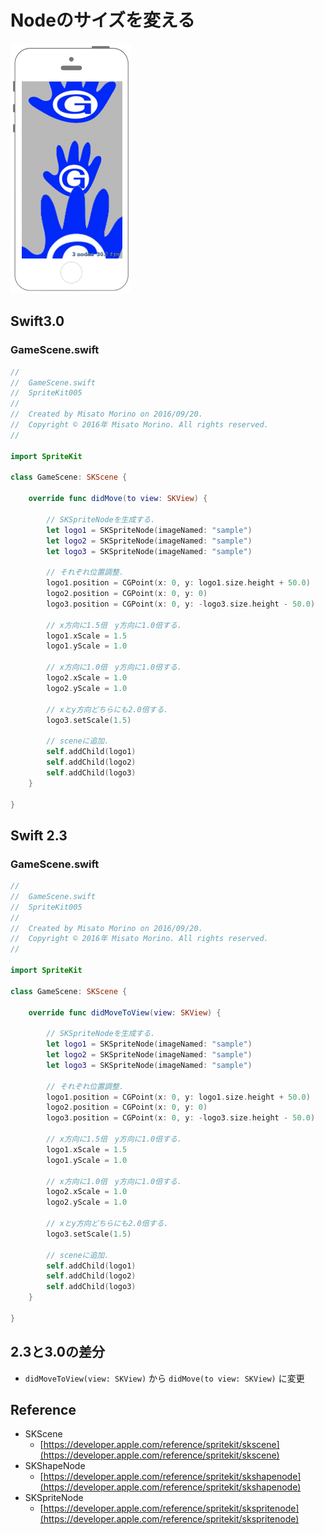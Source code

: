 # Nodeのサイズを変える

![Preview spritekit005](img/spritekit005.png)

## Swift3.0
### GameScene.swift
```swift
//
//  GameScene.swift
//  SpriteKit005
//
//  Created by Misato Morino on 2016/09/20.
//  Copyright © 2016年 Misato Morino. All rights reserved.
//

import SpriteKit

class GameScene: SKScene {
    
    override func didMove(to view: SKView) {
        
        // SKSpriteNodeを生成する.
        let logo1 = SKSpriteNode(imageNamed: "sample")
        let logo2 = SKSpriteNode(imageNamed: "sample")
        let logo3 = SKSpriteNode(imageNamed: "sample")
        
        // それぞれ位置調整.
        logo1.position = CGPoint(x: 0, y: logo1.size.height + 50.0)
        logo2.position = CGPoint(x: 0, y: 0)
        logo3.position = CGPoint(x: 0, y: -logo3.size.height - 50.0)
        
        // x方向に1.5倍　y方向に1.0倍する.
        logo1.xScale = 1.5
        logo1.yScale = 1.0
        
        // x方向に1.0倍　y方向に1.0倍する.
        logo2.xScale = 1.0
        logo2.yScale = 1.0
        
        // xとy方向どちらにも2.0倍する.
        logo3.setScale(1.5)
        
        // sceneに追加.
        self.addChild(logo1)
        self.addChild(logo2)
        self.addChild(logo3)
    }
    
} 
```

## Swift 2.3
### GameScene.swift
```swift
//
//  GameScene.swift
//  SpriteKit005
//
//  Created by Misato Morino on 2016/09/20.
//  Copyright © 2016年 Misato Morino. All rights reserved.
//

import SpriteKit

class GameScene: SKScene {
    
    override func didMoveToView(view: SKView) {
        
        // SKSpriteNodeを生成する.
        let logo1 = SKSpriteNode(imageNamed: "sample")
        let logo2 = SKSpriteNode(imageNamed: "sample")
        let logo3 = SKSpriteNode(imageNamed: "sample")
        
        // それぞれ位置調整.
        logo1.position = CGPoint(x: 0, y: logo1.size.height + 50.0)
        logo2.position = CGPoint(x: 0, y: 0)
        logo3.position = CGPoint(x: 0, y: -logo3.size.height - 50.0)
        
        // x方向に1.5倍　y方向に1.0倍する.
        logo1.xScale = 1.5
        logo1.yScale = 1.0
        
        // x方向に1.0倍　y方向に1.0倍する.
        logo2.xScale = 1.0
        logo2.yScale = 1.0
        
        // xとy方向どちらにも2.0倍する.
        logo3.setScale(1.5)
        
        // sceneに追加.
        self.addChild(logo1)
        self.addChild(logo2)
        self.addChild(logo3)
    }
    
} 
```

## 2.3と3.0の差分
* ```didMoveToView(view: SKView)``` から ```didMove(to view: SKView)``` に変更

## Reference
* SKScene
    * [https://developer.apple.com/reference/spritekit/skscene](https://developer.apple.com/reference/spritekit/skscene)
* SKShapeNode
    * [https://developer.apple.com/reference/spritekit/skshapenode](https://developer.apple.com/reference/spritekit/skshapenode)
* SKSpriteNode
    * [https://developer.apple.com/reference/spritekit/skspritenode](https://developer.apple.com/reference/spritekit/skspritenode)
